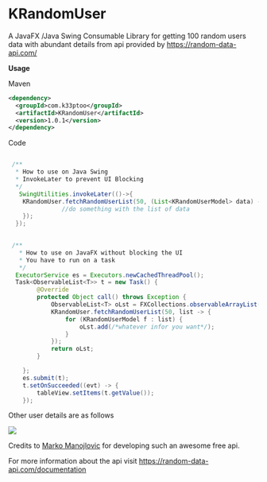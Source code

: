 # KRandomUser
A JavaFX /Java Swing Consumable Library for getting 100 random users data with abundant details from api provided by https://random-data-api.com/

**Usage** 

Maven

``` xml
<dependency>
  <groupId>com.k33ptoo</groupId>
  <artifactId>KRandomUser</artifactId>
  <version>1.0.1</version>
</dependency>

```

Code

``` java

 /**
  * How to use on Java Swing
  * InvokeLater to prevent UI Blocking
  */
   SwingUtilities.invokeLater(()->{
    KRandomUser.fetchRandomUserList(50, (List<KRandomUserModel> data) -> {
               //do something with the list of data
    });            
  });    
  

 /**
   * How to use on JavaFX without blocking the UI
   * You have to run on a task
   */
  ExecutorService es = Executors.newCachedThreadPool();
  Task<ObservableList<T>> t = new Task() {
        @Override
        protected Object call() throws Exception {
            ObservableList<T> oLst = FXCollections.observableArrayList();
            KRandomUser.fetchRandomUserList(50, list -> {
                for (KRandomUserModel f : list) {
                    oLst.add(/*whatever infor you want*/);
                }
            });
            return oLst;
        }

    };
    es.submit(t);
    t.setOnSucceeded((evt) -> {
        tableView.setItems(t.getValue());
    });


```
Other user details are as follows

![](https://github.com/k33ptoo/KRandomUser/blob/main/getMore.png)

Credits to [Marko Manojlovic](https://github.com/thecookieorg) for developing such an awesome free api.

For more information about the api visit https://random-data-api.com/documentation
